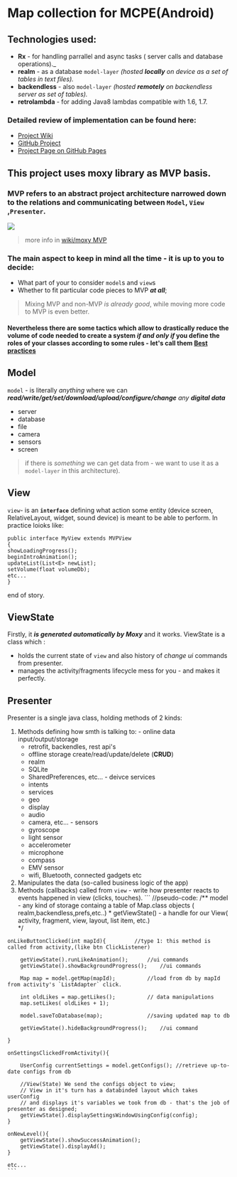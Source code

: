 # Map collection for MCPE(Android)


## Technologies used:
- **Rx** - for handling parrallel and async tasks ( server calls and database operations)._  
- **realm** - as a database `model-layer` _(hosted **locally** on device as a set of tables in text files)._
- **backendless** - also `model-layer` _(hosted **remotely** on backendless server as set of tables)._
- **retrolambda** - for adding Java8 lambdas compatible with 1.6, 1.7.

### Detailed review of implementation can be found here:
- [Project Wiki]()
- [GitHub Project](https://github.com/ffive/mcpe-maps-mvp/projects/1)
- [Project Page on GitHub Pages](https://ffive.github.com/mcpe-maps-mvp)

## This project uses moxy library as MVP basis.

### MVP refers to an abstract project architecture narrowed down to the relations and communicating  between `Model`, `View` ,`Presenter`.

![](https://camo.githubusercontent.com/d0a4baaa8261d93d56367a0d82f3be91abdd95bf/68747470733a2f2f686162726173746f726167652e6f72672f66696c65732f6132652f6235312f3862342f61326562353138623436356134646639623437653638373934353139323730642e676966)

>more info in [wiki/moxy MVP](https://github.com/ffive/mcpe-maps-mvp/wiki/Moxy-MVP)

###  The main aspect to keep in mind all the time - it is up to you to decide:
- What part of your to consider `model`s and `view`s
- Whether to fit particular code pieces to MVP _**at all**_;
  
>Mixing MVP and non-MVP *is already good*, while moving more code to MVP is even better.


#### Nevertheless there are some tactics which allow to drastically reduce the volume of code needed to create a system _if and **only if**_ **you define the roles of your classes** according to some rules - let's call them [**Best practices**](https://github.com/ffive/mcpe-maps-mvp/wiki/Best-Practices)

## Model
`model` - is literally _anything_ where we can _**read/write/get/set/download/upload/configure/change** any **digital data**_
  - server
  - database
  - file
  - camera
  - sensors
  - screen
 >if there is _something_ we can get data from - we want to use it as a `model-layer` in this architecture).
 
 
## View

 `view`- is an **`interface`** defining what action some entity (device screen, RelativeLayout, widget, sound device)  is meant to be able to perform. In practice loioks like: 
 ```
public interface MyView extends MVPView
{
showLoadingProgress();
beginIntroAnimation();
updateList(List<E> newList);
setVolume(float volumeDb);
etc...
}
```
end of story.

## ViewState
Firstly, it **_is generated automatically by Moxy_** and it works.
ViewState is a class which :
  - holds the current state of `view` and also history of _change ui_ commands from presenter.
  - manages the activity/fragments lifecycle mess for you - and makes it perfectly.

## Presenter
Presenter is a single java class, holding methods of 2 kinds:
  1. Methods defining how smth is talking to:
    - online data input/output/storage
      - retrofit, backendles, rest api's  
      - offline storage create/read/update/delete (**CRUD**)
      - realm
      - SQLite
      - SharedPreferences, etc...
    - deivce services
      - intents
      - services
      - geo
      - display
      - audio
      - camera, etc...
    - sensors
      - gyroscope
      - light sensor
      - accelerometer
      - microphone
      - compass
      - EMV sensor
      - wifi, Bluetooth, connected gadgets etc
  2. Manipulates the data (so-called business logic of the app) 
  3. Methods (callbacks) called from `view` - write how presenter reacts to events happened in view (clicks, touches).
	```
	//pseudo-code:
	/** model -  any kind of storage containg a table of Map.class objects ( realm,backendless,prefs,etc..)
	*	getViewState() - a handle for our View( activity, fragment, view, layout, list item, etc.)		
	*/	

	onLikeButtonClicked(int mapId){			//type 1: this method is called from activity,(like btn ClickListener)
		
		getViewState().runLikeAnimation();		//ui commands
		getViewState().showBackgroundProgress();	//ui commands
		
		Map map = model.getMap(mapId); 		 	//load from db by mapId from activity's `ListAdapter` click.
		
		int oldLikes = map.getLikes();			// data manipulations
		map.setLikes( oldLikes + 1);
	
		model.saveToDatabase(map);    			//saving updated map to db 
		
		getViewState().hideBackgroundProgress();	//ui command
		
	}

	onSettingsClickedFromActivity(){
		
		UserConfig currentSettings = model.getConfigs(); //retrieve up-to-date configs from db
	
		//View(State) We send the configs object to view;
		// View in it's turn has a databinded layout which takes userConfig 
		// and displays it's variables we took from db - that's the job of presenter as designed;
		getViewState().displaySettingsWindowUsingConfig(config); 	
	}

	onNewLevel(){
		getViewState().showSuccessAnimation();
		getViewState().displayAd();
	}
	
	etc...
	```

